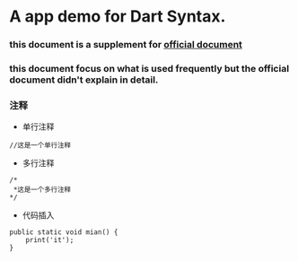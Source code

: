 # A app demo for Dart Syntax.

### this document is a supplement for [official document](https://dart.dev/guides/language/language-tour)
### this document focus on what is used frequently but the official document didn't explain in detail.

### 注释
- 单行注释
```
//这是一个单行注释
```
- 多行注释
```
/*
 *这是一个多行注释
*/
```
- 代码插入  
```
public static void mian() {
    print('it');
}
```


